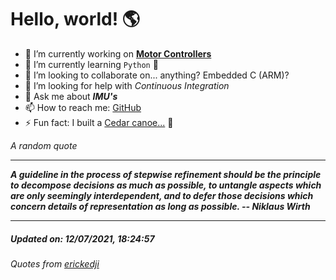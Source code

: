 # Hello, world! 🌎


- 🔧 I’m currently working on [**Motor Controllers**](https://github.com/kyleRhess/MicroMotor)
- 🌱 I’m currently learning `Python` **🐍**
- 👯 I’m looking to collaborate on... anything? Embedded C (ARM)?
- 🤔 I’m looking for help with *Continuous Integration*
- 💬 Ask me about ***IMU's***
- 📫 How to reach me: [GitHub](https://github.com/kyleRhess)
- ⚡ Fun fact: I built a [Cedar canoe...](https://kylerhess.github.io/canoe.html) 🛶

_A random quote_
___
***A guideline in the process of stepwise refinement should be the
principle to decompose decisions as much as possible, to untangle
aspects which are only seemingly interdependent, and to defer those
decisions which concern details of representation as long as possible.
-- Niklaus Wirth***
___
##### Updated on: 12/07/2021, 18:24:57
###### Quotes from [erickedji](https://gist.github.com/erickedji/68802)
